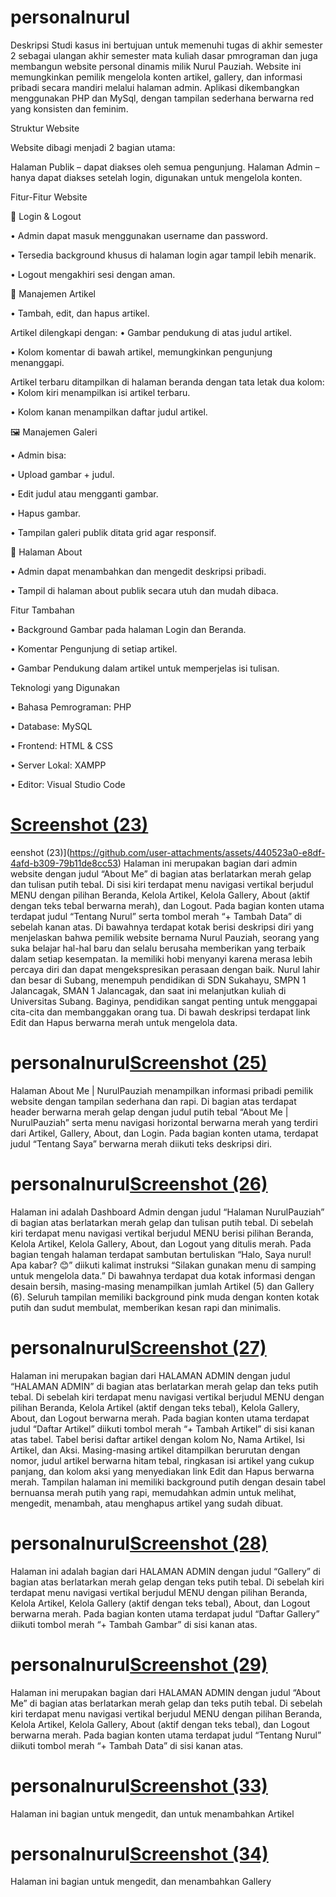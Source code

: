 # personalnurul
Deskripsi
Studi kasus ini bertujuan untuk memenuhi tugas di akhir semester 2 sebagai ulangan akhir semester mata kuliah dasar pmrograman dan juga membangun website personal dinamis milik Nurul Pauziah. Website ini memungkinkan pemilik mengelola konten artikel, gallery, dan informasi pribadi secara mandiri melalui halaman admin. Aplikasi dikembangkan menggunakan PHP dan MySql, dengan tampilan sederhana berwarna red yang konsisten dan feminim.

Struktur Website

Website dibagi menjadi 2 bagian utama:

Halaman Publik – dapat diakses oleh semua pengunjung.
Halaman Admin – hanya dapat diakses setelah login, digunakan untuk mengelola konten.

Fitur-Fitur Website

🔐 Login & Logout

• Admin dapat masuk menggunakan username dan password.

• Tersedia background khusus di halaman login agar tampil lebih menarik.

• Logout mengakhiri sesi dengan aman.

📰 Manajemen Artikel

• Tambah, edit, dan hapus artikel.

Artikel dilengkapi dengan:
• Gambar pendukung di atas judul artikel.

• Kolom komentar di bawah artikel, memungkinkan pengunjung menanggapi.

Artikel terbaru ditampilkan di halaman beranda dengan tata letak dua kolom:
• Kolom kiri menampilkan isi artikel terbaru.

• Kolom kanan menampilkan daftar judul artikel.

🖼️ Manajemen Galeri

• Admin bisa:

• Upload gambar + judul.

• Edit judul atau mengganti gambar.

• Hapus gambar.

• Tampilan galeri publik ditata grid agar responsif.

👤 Halaman About

• Admin dapat menambahkan dan mengedit deskripsi pribadi.

• Tampil di halaman about publik secara utuh dan mudah dibaca.

Fitur Tambahan

• Background Gambar pada halaman Login dan Beranda.

• Komentar Pengunjung di setiap artikel.

• Gambar Pendukung dalam artikel untuk memperjelas isi tulisan.

Teknologi yang Digunakan

• Bahasa Pemrograman: PHP

• Database: MySQL

• Frontend: HTML & CSS

• Server Lokal: XAMPP

• Editor: Visual Studio Code

# [Screenshot (23)](https://github.com/user-attachments/assets/0d709ca9-cea1-4d48-826c-9698d3bb5561)
eenshot (23)](https://github.com/user-attachments/assets/440523a0-e8df-4afd-b309-79b11de8cc53)
Halaman ini merupakan bagian dari admin website dengan judul “About Me” di bagian atas berlatarkan merah gelap dan tulisan putih tebal. Di sisi kiri terdapat menu navigasi vertikal berjudul MENU dengan pilihan Beranda, Kelola Artikel, Kelola Gallery, About (aktif dengan teks tebal berwarna merah), dan Logout. Pada bagian konten utama terdapat judul “Tentang Nurul” serta tombol merah “+ Tambah Data” di sebelah kanan atas. Di bawahnya terdapat kotak berisi deskripsi diri yang menjelaskan bahwa pemilik website bernama Nurul Pauziah, seorang yang suka belajar hal-hal baru dan selalu berusaha memberikan yang terbaik dalam setiap kesempatan. Ia memiliki hobi menyanyi karena merasa lebih percaya diri dan dapat mengekspresikan perasaan dengan baik. Nurul lahir dan besar di Subang, menempuh pendidikan di SDN Sukahayu, SMPN 1 Jalancagak, SMAN 1 Jalancagak, dan saat ini melanjutkan kuliah di Universitas Subang. Baginya, pendidikan sangat penting untuk menggapai cita-cita dan membanggakan orang tua. Di bawah deskripsi terdapat link Edit dan Hapus berwarna merah untuk mengelola data.
# personalnurul[Screenshot (25)](https://github.com/user-attachments/assets/fb193aea-ad1c-4221-ade1-b47acf903ca8)
Halaman About Me | NurulPauziah menampilkan informasi pribadi pemilik website dengan tampilan sederhana dan rapi. Di bagian atas terdapat header berwarna merah gelap dengan judul putih tebal “About Me | NurulPauziah” serta menu navigasi horizontal berwarna merah yang terdiri dari Artikel, Gallery, About, dan Login. Pada bagian konten utama, terdapat judul “Tentang Saya” berwarna merah diikuti teks deskripsi diri.
# personalnurul[Screenshot (26)](https://github.com/user-attachments/assets/5cee069e-fa97-44df-8c7f-bd033a9c733e)
Halaman ini adalah Dashboard Admin dengan judul “Halaman NurulPauziah” di bagian atas berlatarkan merah gelap dan tulisan putih tebal. Di sebelah kiri terdapat menu navigasi vertikal berjudul MENU berisi pilihan Beranda, Kelola Artikel, Kelola Gallery, About, dan Logout yang ditulis merah. Pada bagian tengah halaman terdapat sambutan bertuliskan “Halo, Saya nurul! Apa kabar? 😊” diikuti kalimat instruksi “Silakan gunakan menu di samping untuk mengelola data.” Di bawahnya terdapat dua kotak informasi dengan desain bersih, masing-masing menampilkan jumlah Artikel (5) dan Gallery (6). Seluruh tampilan memiliki background pink muda dengan konten kotak putih dan sudut membulat, memberikan kesan rapi dan minimalis. 
# personalnurul[Screenshot (27)](https://github.com/user-attachments/assets/ffd955b0-1ecc-4e06-91d6-bf9c1a6c713c)
Halaman ini merupakan bagian dari HALAMAN ADMIN dengan judul “HALAMAN ADMIN” di bagian atas berlatarkan merah gelap dan teks putih tebal. Di sebelah kiri terdapat menu navigasi vertikal berjudul MENU dengan pilihan Beranda, Kelola Artikel (aktif dengan teks tebal), Kelola Gallery, About, dan Logout berwarna merah. Pada bagian konten utama terdapat judul “Daftar Artikel” diikuti tombol merah “+ Tambah Artikel” di sisi kanan atas tabel. Tabel berisi daftar artikel dengan kolom No, Nama Artikel, Isi Artikel, dan Aksi. Masing-masing artikel ditampilkan berurutan dengan nomor, judul artikel berwarna hitam tebal, ringkasan isi artikel yang cukup panjang, dan kolom aksi yang menyediakan link Edit dan Hapus berwarna merah. Tampilan halaman ini memiliki background putih dengan desain tabel bernuansa merah putih yang rapi, memudahkan admin untuk melihat, mengedit, menambah, atau menghapus artikel yang sudah dibuat.
# personalnurul[Screenshot (28)](https://github.com/user-attachments/assets/884ebf1a-cadf-425f-9b5e-2c5c7277e804)
Halaman ini adalah bagian dari HALAMAN ADMIN dengan judul “Gallery” di bagian atas berlatarkan merah gelap dengan teks putih tebal. Di sebelah kiri terdapat menu navigasi vertikal berjudul MENU dengan pilihan Beranda, Kelola Artikel, Kelola Gallery (aktif dengan teks tebal), About, dan Logout berwarna merah. Pada bagian konten utama terdapat judul “Daftar Gallery” diikuti tombol merah “+ Tambah Gambar” di sisi kanan atas.
# personalnurul[Screenshot (29)](https://github.com/user-attachments/assets/79efbfad-cff3-478e-8905-6323bf8b2778)
Halaman ini merupakan bagian dari HALAMAN ADMIN dengan judul “About Me” di bagian atas berlatarkan merah gelap dan teks putih tebal. Di sebelah kiri terdapat menu navigasi vertikal berjudul MENU dengan pilihan Beranda, Kelola Artikel, Kelola Gallery, About (aktif dengan teks tebal), dan Logout berwarna merah. Pada bagian konten utama terdapat judul “Tentang Nurul” diikuti tombol merah “+ Tambah Data” di sisi kanan atas.
# personalnurul[Screenshot (33)](https://github.com/user-attachments/assets/ef0441cb-cbd7-4794-92f7-a21cc44c84db)
Halaman ini bagian untuk mengedit, dan untuk menambahkan Artikel 
# personalnurul[Screenshot (34)](https://github.com/user-attachments/assets/dbc34349-47fb-49b7-a6fd-3ef7fa81ede3)
Halaman ini bagian untuk mengedit, dan menambahkan Gallery


